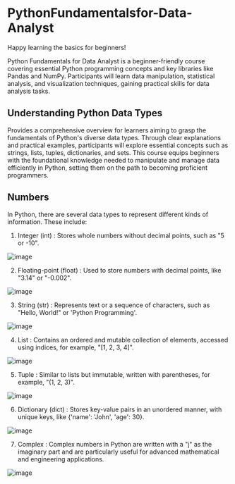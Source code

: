 # PythonFundamentalsfor-Data-Analyst
Happy learning the basics for beginners!

Python Fundamentals for Data Analyst is a beginner-friendly course covering essential Python programming concepts and key libraries like Pandas and NumPy. Participants will learn data manipulation, statistical analysis, and visualization techniques, gaining practical skills for data analysis tasks.

## Understanding Python Data Types
Provides a comprehensive overview for learners aiming to grasp the fundamentals of Python's diverse data types. Through clear explanations and practical examples, participants will explore essential concepts such as strings, lists, tuples, dictionaries, and sets. This course equips beginners with the foundational knowledge needed to manipulate and manage data efficiently in Python, setting them on the path to becoming proficient programmers.

## Numbers
In Python, there are several data types to represent different kinds of information. These include:

1. Integer (int) : Stores whole numbers without decimal points, such as "5 or -10".

![image](https://github.com/fakhirahazhar/PythonFundamentalsfor-Data-Analyst/assets/165735471/dafb5fbf-53d3-4957-8e69-27dae8461b49)

2. Floating-point (float) : Used to store numbers with decimal points, like "3.14" or "-0.002".

![image](https://github.com/fakhirahazhar/PythonFundamentalsfor-Data-Analyst/assets/165735471/09945b45-6bc2-4f9b-9f99-ff6a02f4ddff)

3. String (str) : Represents text or a sequence of characters, such as "Hello, World!" or 'Python Programming'.

![image](https://github.com/fakhirahazhar/PythonFundamentalsfor-Data-Analyst/assets/165735471/9baeb877-2bf6-4752-b9cf-c19bd62d12d3)

4. List : Contains an ordered and mutable collection of elements, accessed using indices, for example, "[1, 2, 3, 4]".

![image](https://github.com/fakhirahazhar/PythonFundamentalsfor-Data-Analyst/assets/165735471/809db88e-3fec-41c6-a78c-3efa6409c439)

5. Tuple : Similar to lists but immutable, written with parentheses, for example, "(1, 2, 3)".

![image](https://github.com/fakhirahazhar/PythonFundamentalsfor-Data-Analyst/assets/165735471/657e738e-af34-433a-bdd8-f21d4219b173)

6. Dictionary (dict) : Stores key-value pairs in an unordered manner, with unique keys, like {'name': 'John', 'age': 30}.

![image](https://github.com/fakhirahazhar/PythonFundamentalsfor-Data-Analyst/assets/165735471/1b201b50-0d7f-4df4-9c12-0db02a295945)

7. Complex : Complex numbers in Python are written with a "j" as the imaginary part and are particularly useful for advanced mathematical and engineering applications.

![image](https://github.com/fakhirahazhar/PythonFundamentalsfor-Data-Analyst/assets/165735471/7101dbe8-ff44-4258-8605-205734ff13dc)



